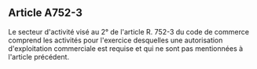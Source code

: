 Article A752-3
----
Le secteur d'activité visé au 2° de l'article R. 752-3 du code de commerce
comprend les activités pour l'exercice desquelles une autorisation
d'exploitation commerciale est requise et qui ne sont pas mentionnées à
l'article précédent.
